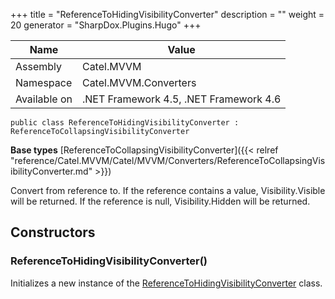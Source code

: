 

+++
title = "ReferenceToHidingVisibilityConverter" 
description = ""
weight = 20
generator = "SharpDox.Plugins.Hugo"
+++

Name|Value
---|---
Assembly|Catel.MVVM
Namespace|Catel.MVVM.Converters
Available on|.NET Framework 4.5, .NET Framework 4.6

```
public class ReferenceToHidingVisibilityConverter : ReferenceToCollapsingVisibilityConverter
```

**Base types**
[ReferenceToCollapsingVisibilityConverter]({{< relref "reference/Catel.MVVM/Catel/MVVM/Converters/ReferenceToCollapsingVisibilityConverter.md" >}})

Convert from reference to. If the reference contains a value, Visibility.Visible will be returned. If the reference is null, Visibility.Hidden will be returned.

## Constructors

### ReferenceToHidingVisibilityConverter()

Initializes a new instance of the [ReferenceToHidingVisibilityConverter](#) class.

